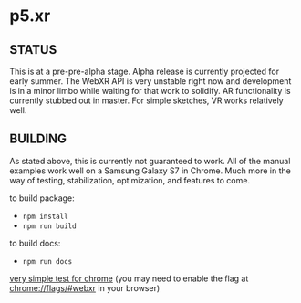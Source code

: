 # p5.xr

## STATUS
This is at a pre-pre-alpha stage. Alpha release is currently projected for early summer. The WebXR API is very unstable right now and development is in a minor limbo while waiting for that work to solidify. AR functionality is currently stubbed out in master. For simple sketches, VR works relatively well.

## BUILDING
As stated above, this is currently not guaranteed to work. All of the manual examples work well on a Samsung Galaxy S7 in Chrome. Much more in the way of testing, stabilization, optimization, and features to come.

to build package:
- `npm install`
- `npm run build`

to build docs:
- `npm run docs`

[very simple test for chrome](https://editor.p5js.org/stalgiag/present/Lr2fjH7M9)
(you may need to enable the flag at [chrome://flags/#webxr](chrome://flags/#webxr) in your browser)
